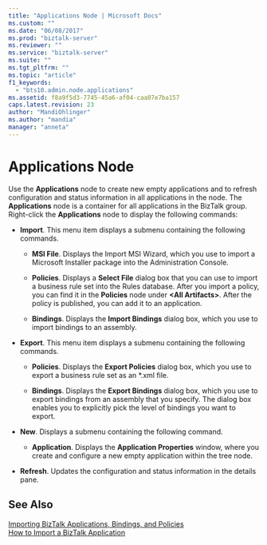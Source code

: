 ```yaml
---
title: "Applications Node | Microsoft Docs"
ms.custom: ""
ms.date: "06/08/2017"
ms.prod: "biztalk-server"
ms.reviewer: ""
ms.service: "biztalk-server"
ms.suite: ""
ms.tgt_pltfrm: ""
ms.topic: "article"
f1_keywords: 
  - "bts10.admin.node.applications"
ms.assetid: f8a9f5d3-7745-45a6-af04-caa07e7ba157
caps.latest.revision: 23
author: "MandiOhlinger"
ms.author: "mandia"
manager: "anneta"
---
```

# Applications Node
Use the **Applications** node to create new empty applications and to refresh configuration and status information in all applications in the node. The **Applications** node is a container for all applications in the BizTalk group. Right-click the **Applications** node to display the following commands:  
  
-   **Import**. This menu item displays a submenu containing the following commands.  
  
    -   **MSI File**. Displays the Import MSI Wizard, which you use to import a Microsoft Installer package into the Administration Console.  
  
    -   **Policies**. Displays a **Select File** dialog box that you can use to import a business rule set into the Rules database. After you import a policy, you can find it in the **Policies** node under **\<All Artifacts>**. After the policy is published, you can add it to an application.  
  
    -   **Bindings**. Displays the **Import Bindings** dialog box, which you use to import bindings to an assembly.  
  
-   **Export**. This menu item displays a submenu containing the following commands.  
  
    -   **Policies**. Displays the **Export Policies** dialog box, which you use to export a business rule set as an *.xml file.  
  
    -   **Bindings**. Displays the **Export Bindings** dialog box, which you use to export bindings from an assembly that you specify. The dialog box enables you to explicitly pick the level of bindings you want to export.  
  
-   **New**. Displays a submenu containing the following command.  
  
    -   **Application**. Displays the **Application Properties** window, where you create and configure a new empty application within the tree node.  
  
-   **Refresh**. Updates the configuration and status information in the details pane.  
  
## See Also  
 [Importing BizTalk Applications, Bindings, and Policies](../core/importing-biztalk-applications-bindings-and-policies.md)   
 [How to Import a BizTalk Application](../core/how-to-import-a-biztalk-application.md)